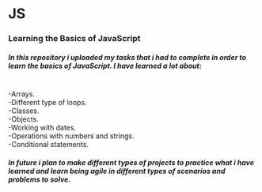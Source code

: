 # JS
<h3>Learning the Basics of JavaScript</h3>

<h5>In this repository i uploaded my tasks that i had to complete in order to learn the basics of JavaScript.
I have learned a lot about:</h5><br/>
   -Arrays.<br/>
   -Different type of loops.<br/>
   -Classes.<br/>
   -Objects.<br/>
   -Working with dates.<br/>
   -Operations with numbers and strings.<br/>
   -Conditional statements.<br/>

<h5>In future i plan to make different types of projects  to practice what i have learned and learn being agile in different types of scenarios and problems to solve.</h5>
